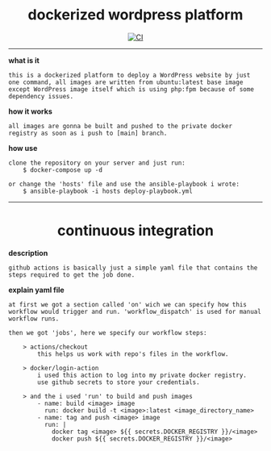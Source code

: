 # <span style="display:block;text-align:center">dockerized wordpress platform</span>

<span style="display:block;text-align:center">[![CI](https://github.com/tahacodes/dockerized/actions/workflows/main.yml/badge.svg)](https://github.com/tahacodes/dockerized/actions/workflows/main.yml)</span>

<hr>

<b>what is it</b>

    this is a dockerized platform to deploy a WordPress website by just one command, all images are written from ubuntu:latest base image except WordPress image itself which is using php:fpm because of some dependency issues.

<b>how it works</b>

    all images are gonna be built and pushed to the private docker registry as soon as i push to [main] branch.

<b>how use</b>

    clone the repository on your server and just run:
        $ docker-compose up -d

    or change the 'hosts' file and use the ansible-playbook i wrote:
        $ ansible-playbook -i hosts deploy-playbook.yml

<hr>

# <span style="display:block;text-align:center">continuous integration</span>

<b>description</b>

    github actions is basically just a simple yaml file that contains the steps required to get the job done.

<b>explain yaml file</b>

    at first we got a section called 'on' wich we can specify how this workflow would trigger and run. 'workflow_dispatch' is used for manual workflow runs.

    then we got 'jobs', here we specify our workflow steps:

        > actions/checkout
            this helps us work with repo's files in the workflow.

        > docker/login-action
            i used this action to log into my private docker registry.
            use github secrets to store your credentials.

        > and the i used 'run' to build and push images
            - name: build <image> image
              run: docker build -t <image>:latest <image_directory_name>
            - name: tag and push <image> image
              run: |
                docker tag <image> ${{ secrets.DOCKER_REGISTRY }}/<image>
                docker push ${{ secrets.DOCKER_REGISTRY }}/<image>
